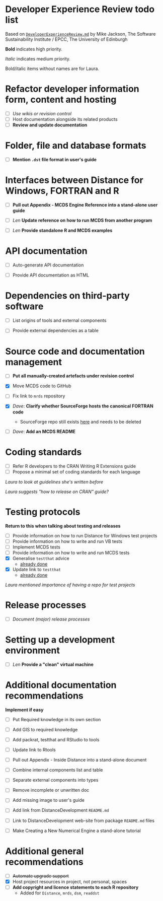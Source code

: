 Developer Experience Review todo list
=====================================

Based on [`DeveloperExperienceReview.md`](https://github.com/DistanceDevelopment/distance-consultancy/blob/master/DeveloperExperienceReview.md) by Mike Jackson, The Software Sustainability Institute / EPCC, The University of Edinburgh

**Bold** indicates high priority.

*Italic* indicates medium priority.

Bold/italic items without names are for Laura.



Refactor developer information form, content and hosting
========================================================

 - [ ] *Use wikis or revision control*
 - [ ] Host documentation alongside its related products
 - [ ] **Review and update documentation**

Folder, file and database formats
=================================

 - [ ] **Mention `.dst` file format in user's guide**

Interfaces between Distance for Windows, FORTRAN and R
======================================================

 - [ ] **Pull out Appendix - MCDS Engine Reference into a stand-alone user guide**
 - [ ] *Len* **Update reference on how to run MCDS from another program**
 - [ ] *Len* **Provide standalone R and MCDS examples**


API documentation
=================

 - [ ] Auto-generate API documentation
 - [ ] Provide API documentation as HTML


Dependencies on third-party software
====================================

 - [ ] List origins of tools and external components
 - [ ] Provide external dependencies as a table


Source code and documentation management
========================================

 - [ ] **Put all manually-created artefacts under revision control**
 - [X] Move MCDS code to GitHub
 - [ ] Fix link to `mrds` repository
 - [X] *Dave*: **Clarify whether SourceForge hosts the canonical FORTRAN code**
    - SourceForge repo still exists [here](https://sourceforge.net/projects/distanceengines/) and needs to be deleted
 - [ ] *Dave*: **Add an MCDS README**


Coding standards
================

 - [ ] Refer R developers to the CRAN Writing R Extensions guide
 - [ ] Propose a minimal set of coding standards for each language

*Laura to look at guidelines she's written before*

*Laura suggests "how to release on CRAN" guide?*


Testing protocols
=================

**Return to this when talking about testing and releases**

 - [ ] Provide information on how to run Distance for Windows test projects
 - [ ] Provide information on how to write and run VB tests
 - [ ] Implement MCDS tests
 - [ ] Provide information on how to write and run MCDS tests
 - [X] Generalise `testthat` advice
    - [already done](http://distancesampling.org/developer/develop/BuildR.html)
 - [X] Update link to `testthat`
    - [already done](http://distancesampling.org/developer/develop/BuildR.html)

*Laura mentioned importance of having a repo for test projects*


Release processes
=================

 - [ ] *Document (major) release processes*


Setting up a development environment
====================================

 - [ ] *Len* **Provide a "clean" virtual machine**


Additional documentation recommendations
========================================

**Implement if easy**

 - [ ] Put Required knowledge in its own section
 - [ ] Add GIS to required knowledge
 - [ ] Add packrat, testthat and RStudio to tools
 - [ ] Update link to Rtools
 - [ ] Pull out Appendix - Inside Distance into a stand-alone document
 - [ ] Combine internal components list and table
 - [ ] Separate external components into types
 - [ ] Remove incomplete or unwritten doc
 - [ ] Add missing image to user's guide
 - [ ] Add link from DistanceDevelopment `README.md`
 - [ ] Link to DistanceDevelopment web-site from package `README.md` files
 - [ ] Make Creating a New Numerical Engine a stand-alone tutorial


Additional general recommendations
==================================

 - [ ] ~~Automate upgrade support~~
 - [X] Host project resources in project, not personal, spaces
 - [ ] **Add copyright and licence statements to each R repository**
    - Added for `Distance`, `mrds`, `dsm`, `readdst`
